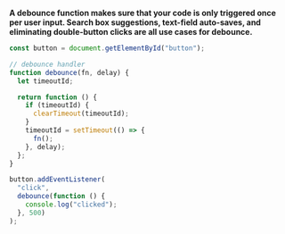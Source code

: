 __A debounce function makes sure that your code is only triggered once per user input. Search box suggestions, text-field auto-saves, and eliminating double-button clicks are all use cases for debounce.__


```javascript
const button = document.getElementById("button");

// debounce handler
function debounce(fn, delay) {
  let timeoutId;

  return function () {
    if (timeoutId) {
      clearTimeout(timeoutId);
    }
    timeoutId = setTimeout(() => {
      fn();
    }, delay);
  };
}

button.addEventListener(
  "click",
  debounce(function () {
    console.log("clicked");
  }, 500)
);
```